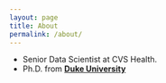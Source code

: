 ```yaml
---
layout: page
title: About
permalink: /about/
---
```




+ Senior Data Scientist at CVS Health.
+ Ph.D. from **[Duke University](https://www.duke.edu/)**


